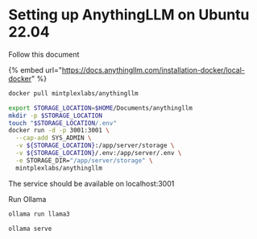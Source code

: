 # Setting up AnythingLLM on Ubuntu 22.04



Follow this document

{% embed url="https://docs.anythingllm.com/installation-docker/local-docker" %}

```bash
docker pull mintplexlabs/anythingllm
```



```bash
export STORAGE_LOCATION=$HOME/Documents/anythingllm
mkdir -p $STORAGE_LOCATION
touch "$STORAGE_LOCATION/.env"
docker run -d -p 3001:3001 \
  --cap-add SYS_ADMIN \
  -v ${STORAGE_LOCATION}:/app/server/storage \
  -v ${STORAGE_LOCATION}/.env:/app/server/.env \
  -e STORAGE_DIR="/app/server/storage" \
  mintplexlabs/anythingllm
```



The service should be available on localhost:3001



Run Ollama

```bash
ollama run llama3

ollama serve
```









